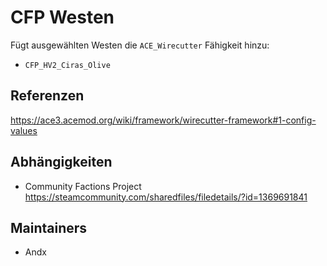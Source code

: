 # CFP Westen

Fügt ausgewählten Westen die `ACE_Wirecutter` Fähigkeit hinzu:

- `CFP_HV2_Ciras_Olive`

## Referenzen

<https://ace3.acemod.org/wiki/framework/wirecutter-framework#1-config-values>

## Abhängigkeiten

- Community Factions Project <https://steamcommunity.com/sharedfiles/filedetails/?id=1369691841>

## Maintainers

- Andx
